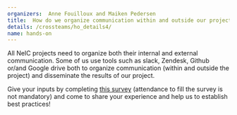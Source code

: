 ```yaml
---
organizers:  Anne Fouilloux and Maiken Pedersen
title:  How do we organize communication within and outside our project?
details: /crossteams/ho_details4/
name: hands-on
---
```


All NeIC projects need to organize both their internal and external communication. Some of us use tools such as slack, Zendesk, Github or/and Google drive both to organize communication (within and outside the project) and disseminate the results of our project.

Give your inputs by completing [this survey](https://skjema.uio.no/ahmcrossteam4) (attendance to fill the survey is not mandatory) and come to share your experience and help us to establish best practices!
